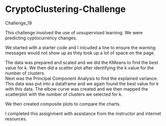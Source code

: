 # CryptoClustering-Challenge
 Challenge_19

This challenge involved the use of unsupervised learning.  We were predicting cyptocurrency changes.

We started with a starter code and I inlcuded a line to ensure the warning messages would not show up as they took up a lot of space on the page.  

The data was prepared and scaled and we did the KMeans to find the best value for k.  We then did a scatter plot after identifying the k value for the number of clusters.  
Next was the Principal Component Analysis to find the explained variance.  This data was put into a dataframe and we again found the best value for k with this data.  The elbow curve was created and we then mapped the scatterplot with the number of clusters we selected for k.  

We then created composite plots to compare the charts.

I completed this assignment with assistance from the instructor and internet resources.
